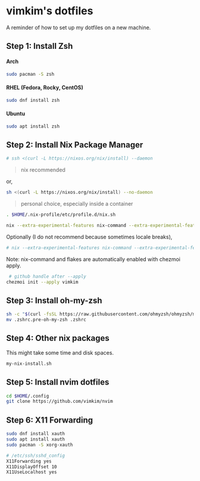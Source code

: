 # vimkim's dotfiles

A reminder of how to set up my dotfiles on a new machine.

## Step 1: Install Zsh

#### Arch

```bash
sudo pacman -S zsh
```

#### RHEL (Fedora, Rocky, CentOS)

```bash
sudo dnf install zsh
```

#### Ubuntu

```bash
sudo apt install zsh
```

## Step 2: Install Nix Package Manager

```bash
# ssh <(curl -L https://nixos.org/nix/install) --daemon
```

> nix recommended

or,

```bash
sh <(curl -L https://nixos.org/nix/install) --no-daemon
```

> personal choice, especially inside a container

```bash
. $HOME/.nix-profile/etc/profile.d/nix.sh

nix --extra-experimental-features nix-command --extra-experimental-features flakes profile install nixpkgs#chezmoi
```

Optionally (I do not recommend because sometimes locale breaks),

```bash
# nix --extra-experimental-features nix-command --extra-experimental-features flakes profile install nixpkgs#zsh
```

Note: nix-command and flakes are automatically enabled with chezmoi apply.

```bash
 # github handle after --apply
chezmoi init --apply vimkim
```

## Step 3: Install oh-my-zsh

```bash
sh -c "$(curl -fsSL https://raw.githubusercontent.com/ohmyzsh/ohmyzsh/master/tools/install.sh)"
mv .zshrc.pre-oh-my-zsh .zshrc
```

## Step 4: Other nix packages

This might take some time and disk spaces.

```bash
my-nix-install.sh
```

## Step 5: Install nvim dotfiles

```bash
cd $HOME/.config
git clone https://github.com/vimkim/nvim
```

## Step 6: X11 Forwarding

```bash
sudo dnf install xauth
sudo apt install xauth
sudo pacman -S xorg-xauth
```

```bash
# /etc/ssh/sshd_config
X11Forwarding yes
X11DisplayOffset 10
X11UseLocalhost yes
```
